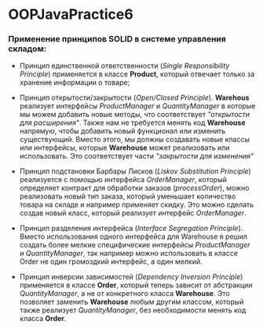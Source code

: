 # OOPJavaPractice6

### Применение принципов SOLID в системе управления складом:

* Принцип единственной ответственности (*Single Responsibility Principle*) применяется в классе **Product**, 
который отвечает только за хранение информации о товаре;


* Принцип открытости/закрытости (*Open/Closed Principle*). **Warehous** реализует интерфейсы *ProductManager* 
и *QuantityManager* в которые мы можем добавить новые методы, что соответствует *"открытости для расширения"*.
Также нам не требуется менять код **Warehouse** напрямую, чтобы добавить новый функционал или изменить существующий.
Вместо этого, мы должны создавать новые классы или интерфейсы, которые **Warehouse** может реализовать 
или использовать. Это соответствует части *"закрытости для изменения"* 


* Принцип подстановки Барбары Лисков (*Liskov Substitution Principle*) реализуется с помощью интерфейса *OrderManager*, который определяет контракт для обработки заказов (*processOrder*), можно реализовать новый тип заказа, который уменьшает количество товара на складе и например применяет скидку. Это можно сделать создав новый класс, который реализует интерфейс *OrderManager*.


* Принцип разделения интерфейса (*Interface Segregation Principle*). Вместо использования одного интерфейса для Warehouse я решил создать более мелкие специфические интерфейсы *ProductManager* и *QuantityManager*, так например можно использовать в классе Order не один громоздкий интерфейс, а один мелкий.


* Принцип инверсии зависимостей (*Dependency Inversion Principle*) применяется в классе **Order**, который теперь зависит от абстракции *QuantityManager*, а не от конкретного класса **Warehouse**. Это позволяет заменить **Warehouse** любым другим классом, который также реализует *QuantityManager*, без необходимости менять код класса **Order**.